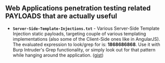 ## Web Applications penetration testing related PAYLOADS that are actually useful

- **`Server-Side-Template-Injections.txt`** - Various Server-Side Template Injection static payloads, targeting couple of various templating implementations (also some of the Client-Side ones like in AngularJS). The evaluated expression to look/grep for is: **1868686868**. Use it with Burp Intruder's Grep functionality, or simply look out for that pattern while hanging around the application. ([gist](https://gist.github.com/mgeeky/2b660ab8d3946eec519731ed9ec5d25b))

